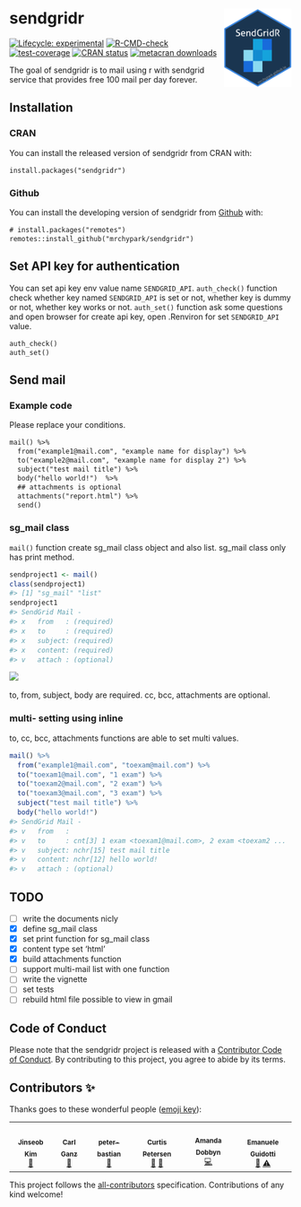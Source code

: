 
<!-- README.md is generated from README.Rmd. Please edit that file -->

# sendgridr <img src="man/figures/logo.png" align="right" height=140/>

<!-- badges: start -->

[![Lifecycle:
experimental](https://img.shields.io/badge/lifecycle-experimental-orange.svg)](https://lifecycle.r-lib.org/articles/stages.html#experimental)
[![R-CMD-check](https://github.com/mrchypark/sendgridr/workflows/R-CMD-check/badge.svg)](https://github.com/mrchypark/sendgridr/actions)
[![test-coverage](https://github.com/mrchypark/sendgridr/workflows/test-coverage/badge.svg)](https://github.com/mrchypark/sendgridr/actions)
[![CRAN
status](https://www.r-pkg.org/badges/version/sendgridr)](https://CRAN.R-project.org/package=sendgridr)
[![metacran
downloads](https://cranlogs.r-pkg.org/badges/sendgridr)](https://cran.r-project.org/package=sendgridr)
<!-- badges: end -->

The goal of sendgridr is to mail using r with sendgrid service that
provides free 100 mail per day forever.

## Installation

### CRAN

You can install the released version of sendgridr from CRAN with:

    install.packages("sendgridr")

### Github

You can install the developing version of sendgridr from
[Github](https://github.com/mrchypark/sendgridr) with:

    # install.packages("remotes")
    remotes::install_github("mrchypark/sendgridr")

## Set API key for authentication

You can set api key env value name `SENDGRID_API`. `auth_check()`
function check whether key named `SENDGRID_API` is set or not, whether
key is dummy or not, whether key works or not. `auth_set()` function ask
some questions and open browser for create api key, open .Renviron for
set `SENDGRID_API` value.

    auth_check()
    auth_set()

## Send mail

### Example code

Please replace your conditions.

    mail() %>% 
      from("example1@mail.com", "example name for display") %>% 
      to("example2@mail.com", "example name for display 2") %>% 
      subject("test mail title") %>% 
      body("hello world!")  %>% 
      ## attachments is optional
      attachments("report.html") %>% 
      send()

### sg\_mail class

`mail()` function create sg\_mail class object and also list. sg\_mail
class only has print method.

``` r
sendproject1 <- mail()
class(sendproject1)
#> [1] "sg_mail" "list"
sendproject1
#> SendGrid Mail - 
#> x   from   : (required)
#> x   to     : (required)
#> x   subject: (required)
#> x   content: (required)
#> v   attach : (optional)
```

![](https://user-images.githubusercontent.com/6179259/46489370-23453380-c840-11e8-9ca6-7758a92c6e92.png)

to, from, subject, body are required. cc, bcc, attachments are optional.

### multi- setting using inline

to, cc, bcc, attachments functions are able to set multi values.

``` r
mail() %>% 
  from("example1@mail.com", "toexam@mail.com") %>% 
  to("toexam1@mail.com", "1 exam") %>% 
  to("toexam2@mail.com", "2 exam") %>% 
  to("toexam3@mail.com", "3 exam") %>% 
  subject("test mail title") %>% 
  body("hello world!")
#> SendGrid Mail -
#> v   from   : 
#> v   to     : cnt[3] 1 exam <toexam1@mail.com>, 2 exam <toexam2 ...
#> v   subject: nchr[15] test mail title
#> v   content: nchr[12] hello world!
#> v   attach : (optional)
```

## TODO

-   [ ] write the documents nicly
-   [x] define sg\_mail class
-   [x] set print function for sg\_mail class
-   [x] content type set ‘html’
-   [x] build attachments function
-   [ ] support multi-mail list with one function
-   [ ] write the vignette
-   [ ] set tests
-   [ ] rebuild html file possible to view in gmail

## Code of Conduct

Please note that the sendgridr project is released with a [Contributor
Code of
Conduct](https://mrchypark.github.io/sendgridr/CODE_OF_CONDUCT.html). By
contributing to this project, you agree to abide by its terms.

## Contributors ✨

Thanks goes to these wonderful people ([emoji
key](https://allcontributors.org/docs/en/emoji-key)):

<!-- ALL-CONTRIBUTORS-LIST:START - Do not remove or modify this section -->
<!-- prettier-ignore-start -->
<!-- markdownlint-disable -->
<table>
<tr>
<td align="center">
<a href="http://www.zarathu.com"><img src="https://avatars.githubusercontent.com/u/33089958?v=4?s=100" width="100px;" alt=""/><br /><sub><b>Jinseob
Kim</b></sub></a><br /><a href="#ideas-jinseob2kim" title="Ideas, Planning, & Feedback">🤔</a>
</td>
<td align="center">
<a href="http://www.getgoodtree.com"><img src="https://avatars.githubusercontent.com/u/11653794?v=4?s=100" width="100px;" alt=""/><br /><sub><b>Carl
Ganz</b></sub></a><br /><a href="#ideas-carlganz" title="Ideas, Planning, & Feedback">🤔</a>
</td>
<td align="center">
<a href="https://github.com/peter-bastian"><img src="https://avatars.githubusercontent.com/u/79409618?v=4?s=100" width="100px;" alt=""/><br /><sub><b>peter-bastian</b></sub></a><br /><a href="https://github.com/mrchypark/sendgridr/issues?q=author%3Apeter-bastian" title="Bug reports">🐛</a>
</td>
<td align="center">
<a href="https://github.com/CurtisPetersen"><img src="https://avatars.githubusercontent.com/u/13002038?v=4?s=100" width="100px;" alt=""/><br /><sub><b>Curtis
Petersen</b></sub></a><br /><a href="#ideas-CurtisPetersen" title="Ideas, Planning, & Feedback">🤔</a>
<a href="https://github.com/mrchypark/sendgridr/pulls?q=is%3Apr+reviewed-by%3ACurtisPetersen" title="Reviewed Pull Requests">👀</a>
</td>
<td align="center">
<a href="https://dobb.ae/"><img src="https://avatars.githubusercontent.com/u/4908283?v=4?s=100" width="100px;" alt=""/><br /><sub><b>Amanda
Dobbyn</b></sub></a><br /><a href="https://github.com/mrchypark/sendgridr/commits?author=aedobbyn" title="Code">💻</a>
</td>
<td align="center">
<a href="https://guidotti.dev"><img src="https://avatars.githubusercontent.com/u/24247667?v=4?s=100" width="100px;" alt=""/><br /><sub><b>Emanuele
Guidotti</b></sub></a><br /><a href="https://github.com/mrchypark/sendgridr/commits?author=eguidotti" title="Documentation">📖</a>
<a href="https://github.com/mrchypark/sendgridr/commits?author=eguidotti" title="Tests">⚠️</a>
</td>
</tr>
</table>
<!-- markdownlint-restore -->
<!-- prettier-ignore-end -->
<!-- ALL-CONTRIBUTORS-LIST:END -->

This project follows the
[all-contributors](https://github.com/all-contributors/all-contributors)
specification. Contributions of any kind welcome!

